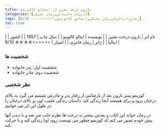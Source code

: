 ```yaml
---
title: بارون درخت نشین از ایتالو کالوینو
categories: [ادبیات داستانی,رمان تخیلی]
tags: [رمان,ایتالیا,رمان تخیلی,ایتالو کالوینو,⭐⭐⭐⭐⭐⭐☆☆☆☆ 6/10]
toc: true
---
```



| نام اثر | بارون درخت نشین |
| نویسنده | ایتالو کالوینو |
| سال چاپ | 1957 |
| کشور | ایتالیا |
| ژانر | رمان فانتزی |
| امتیاز | ⭐⭐⭐⭐⭐⭐☆☆☆☆ 6/10 |


### شخصیت ها
- شخصیت اول: پدر خانواده
- شخصیت دوم: مادر خانواده


### نظر شخصی
کوزیمو پسر بارون بعد از نارضایتی از رفتار پدر و مادرش تصمیم می گیرد به بالای درختان برود و برای همیشه آنجا زندگی کند. داستان زندگی عجیب اون بر بالای درختان را در طول این اثر می خوانیم.

در زمان خواند این کتاب و بعدش بیشتر به درخت ها نظرم جلب می شه و با دیدن آنها پیش خودم تصور می کنم که کوزیمو چطور می تونست روی اونا زندگی کنه و یا حرکت کنه. 


